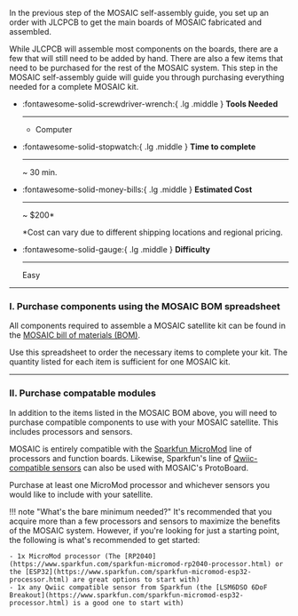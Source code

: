 In the previous step of the MOSAIC self-assembly guide, you set up an order with JLCPCB to get the main boards of MOSAIC fabricated and assembled.

While JLCPCB will assemble most components on the boards, there are a few that will still need to be added by hand. There are also a few items that need to be purchased for the rest of the MOSAIC system. This step in the MOSAIC self-assembly guide will guide you through purchasing everything needed for a complete MOSAIC kit. 

<div class="grid cards" markdown>

-   :fontawesome-solid-screwdriver-wrench:{ .lg .middle } __Tools Needed__

    ---

    - Computer

-   :fontawesome-solid-stopwatch:{ .lg .middle } __Time to complete__

    ---

    ~ 30 min.

-   :fontawesome-solid-money-bills:{ .lg .middle } __Estimated Cost__

    ---

    ~ $200*

    *Cost can vary due to different shipping locations and regional pricing.

-   :fontawesome-solid-gauge:{ .lg .middle } __Difficulty__

    ---

    Easy

</div>

---

### I. Purchase components using the MOSAIC BOM spreadsheet

All components required to assemble a MOSAIC satellite kit can be found in the [MOSAIC bill of materials (BOM)](https://docs.google.com/spreadsheets/d/1xMUYyzwjdTFx7HzwNHd50U6s08wMuClfGDR2PERgSA4/edit?usp=sharing). 

Use this spreadsheet to order the necessary items to complete your kit. The quantity listed for each item is sufficient for one MOSAIC kit.

---

### II. Purchase compatable modules

In addition to the items listed in the MOSAIC BOM above, you will need to purchase compatible components to use with your MOSAIC satellite. This includes processors and sensors.

MOSAIC is entirely compatible with the [Sparkfun MicroMod](https://www.sparkfun.com/micromod) line of processors and function boards. Likewise, Sparkfun's line of [Qwiic-compatible sensors](https://www.sparkfun.com/sensors.html) can also be used with MOSAIC's ProtoBoard. 

Purchase at least one MicroMod processor and whichever sensors you would like to include with your satellite. 

!!! note "What's the bare minimum needed?"
    It's recommended that you acquire more than a few processors and sensors to maximize the benefits of the MOSAIC system. However, if you're looking for just a starting point, the following is what's recommended to get started:

    - 1x MicroMod processor (The [RP2040](https://www.sparkfun.com/sparkfun-micromod-rp2040-processor.html) or the [ESP32](https://www.sparkfun.com/sparkfun-micromod-esp32-processor.html) are great options to start with)
    - 1x any Qwiic compatible sensor from Sparkfun (the [LSM6DSO 6DoF Breakout](https://www.sparkfun.com/sparkfun-micromod-esp32-processor.html) is a good one to start with)